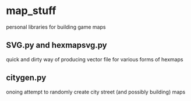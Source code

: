 # map_stuff

personal libraries for building game maps

## SVG.py and hexmapsvg.py
quick and dirty way of producing vector file for various forms of hexmaps

## citygen.py
onoing attempt to randomly create city street (and possibly building) maps